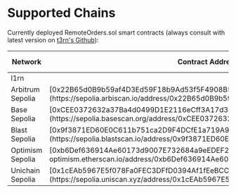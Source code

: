 # Supported Chains

Currently deployed RemoteOrders.sol smart contracts (always consult with latest version on [t3rn's Github](https://github.com/t3rn/t3rn)):

<table>
  <thead>
    <tr>
      <th style={{ width: "15%", textAlign: "left" }}>Network</th>
      <th style={{ width: "40%" }}>Contract Address</th>
      <th style={{ width: "15%", textAlign: "center" }}>Shortcut</th>
      <th style={{ width: "15%", textAlign: "right" }}>Enable Network</th>
    </tr>
  </thead>
  <tbody>
    <tr>
      <td style={{ textAlign: "left" }}>l1rn</td>
      <td>
        <span></span>
      </td>
      <td style={{ textAlign: "center" }}>
        <span>l1rn</span>
      </td>
      <td style={{ textAlign: "right" }}>l1rn</td>
    </tr>
    <tr>
      <td style={{ textAlign: "left" }}>Arbitrum Sepolia</td>
      <td>
        <span>[0x22B65d0B9b59af4D3Ed59F18b9Ad53f5F4908B54](https://sepolia.arbiscan.io/address/0x22B65d0B9b59af4D3Ed59F18b9Ad53f5F4908B54)</span>
      </td>
      <td style={{ textAlign: "center" }}>
        <span>arbt</span>
      </td>
      <td style={{ textAlign: "right" }}>arbitrum-sepolia</td>
    </tr>
    <tr>
      <td style={{ textAlign: "left" }}>Base Sepolia</td>
      <td>
        <span>[0xCEE0372632a37Ba4d0499D1E2116eCff3A17d3C3](https://sepolia.basescan.org/address/0xCEE0372632a37Ba4d0499D1E2116eCff3A17d3C3)</span>
      </td>
      <td style={{ textAlign: "center" }}>
        <span>bast</span>
      </td>
      <td style={{ textAlign: "right" }}>base-sepolia</td>
    </tr>
    <tr>
      <td style={{ textAlign: "left" }}>Blast Sepolia</td>
      <td>
        <span>[0x9f3871ED60E0C611b751ca2D9F4DCfE1a719A9eB](https://sepolia.blastscan.io/address/0x9f3871ED60E0C611b751ca2D9F4DCfE1a719A9eB)</span>
      </td>
      <td style={{ textAlign: "center" }}>
        <span>blst</span>
      </td>
      <td style={{ textAlign: "right" }}>blast-sepolia</td>
    </tr>
    <tr>
      <td style={{ textAlign: "left" }}>Optimism Sepolia</td>
      <td>[0xb6Def636914Ae60173d9007E732684a9eEDEF26E](https://sepolia-optimism.etherscan.io/address/0xb6Def636914Ae60173d9007E732684a9eEDEF26E)</td>
      <td style={{ textAlign: "center" }}>opst</td>
      <td style={{ textAlign: "right" }}>optimism-sepolia</td>
    </tr>
    <tr>
      <td style={{ textAlign: "left" }}>Unichain Sepolia</td>
      <td>[0x1cEAb5967E5f078Fa0FEC3DFfD0394Af1fEeBCC9](https://sepolia.uniscan.xyz/address/0x1cEAb5967E5f078Fa0FEC3DFfD0394Af1fEeBCC9)</td>
      <td style={{ textAlign: "center" }}>unit</td>
      <td style={{ textAlign: "right" }}>unichain-sepolia</td>
    </tr>
  </tbody>
</table>
